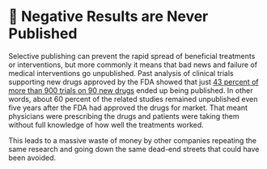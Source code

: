 # 🙈 Negative Results are Never Published

Selective publishing can prevent the rapid spread of beneficial treatments or interventions, but more commonly it means that bad news and failure of medical interventions go unpublished. Past analysis of clinical trials supporting new drugs approved by the FDA showed that just [43 percent of more than 900 trials on 90 new drugs](https://www.livescience.com/8365-dark-side-medical-research-widespread-bias-omissions.html) ended up being published. In other words, about 60 percent of the related studies remained unpublished even five years after the FDA had approved the drugs for market. That meant physicians were prescribing the drugs and patients were taking them without full knowledge of how well the treatments worked.

This leads to a massive waste of money by other companies repeating the same research and going down the same dead-end streets that could have been avoided.
